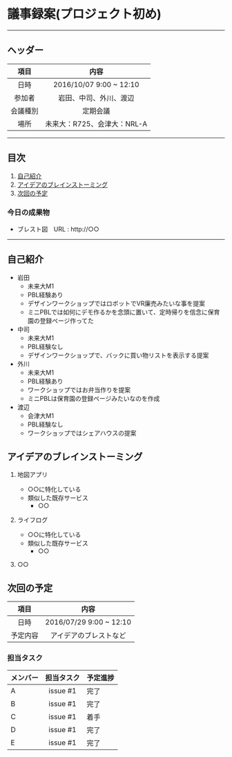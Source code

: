 # 議事録案(プロジェクト初め)
---
## ヘッダー
|項目|内容|
|:--:|:--:|
| 日時 | 2016/10/07  9:00 ~ 12:10|
| 参加者 | 岩田、中司、外川、渡辺 |
| 会議種別 | 定期会議 |
| 場所 | 未来大：R725、会津大：NRL-A |

---
## 目次
1. [自己紹介](#anchar1)
2. [アイデアのブレインストーミング](#anchar2)
3. [次回の予定](#anchar3)

### 今日の成果物 
- ブレスト図　URL : http://○○

---

## <div id="anchar1"/>自己紹介
- 岩田
	- 未来大M1
	- PBL経験あり
  - デザインワークショップではロボットでVR廉売みたいな事を提案
  - ミニPBLでは如何にデモ作るかを念頭に置いて、定時帰りを信念に保育園の登録ページ作ってた
- 中司
	- 未来大M1
	- PBL経験なし 
  - デザインワークショップで、バックに買い物リストを表示する提案
- 外川
	- 未来大M1
	- PBL経験あり
  - ワークショップではお弁当作りを提案
  - ミニPBLは保育園の登録ページみたいなのを作成
- 渡辺
	- 会津大M1
	- PBL経験なし
  - ワークショップではシェアハウスの提案


## <div id="anchar2"/>アイデアのブレインストーミング
1. 地図アプリ
	- ○○に特化している
	- 類似した既存サービス
		- ○○
	 
2. ライフログ
	- ○○に特化している
	- 類似した既存サービス
		- ○○
3. ○○


## <div id="anchar3"/>次回の予定
|項目|内容|
|:--:|:--:|
| 日時 | 2016/07/29  9:00 ~ 12:10|
| 予定内容 | アイデアのブレストなど |

### 担当タスク
| メンバー | 担当タスク | 予定進捗 |
| :-- | :--: | :-- |
| A | issue #1 | 完了 |
| B | issue #1 | 完了 |
| C | issue #1 | 着手 |
| D | issue #1 | 完了 |
| E | issue #1 | 完了 |
